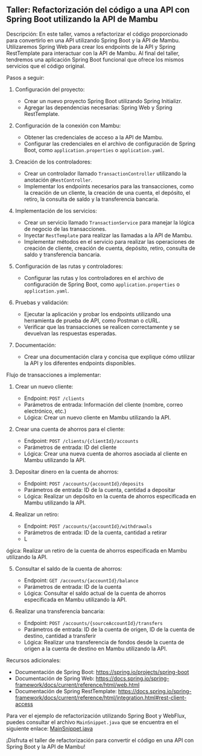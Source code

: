 ## Taller: Refactorización del código a una API con Spring Boot utilizando la API de Mambu

Descripción:
En este taller, vamos a refactorizar el código proporcionado para convertirlo en una API utilizando Spring Boot y la API de Mambu. Utilizaremos Spring Web para crear los endpoints de la API y Spring RestTemplate para interactuar con la API de Mambu. Al final del taller, tendremos una aplicación Spring Boot funcional que ofrece los mismos servicios que el código original.

Pasos a seguir:

1. Configuración del proyecto:
   - Crear un nuevo proyecto Spring Boot utilizando Spring Initializr.
   - Agregar las dependencias necesarias: Spring Web y Spring RestTemplate.

2. Configuración de la conexión con Mambu:
   - Obtener las credenciales de acceso a la API de Mambu.
   - Configurar las credenciales en el archivo de configuración de Spring Boot, como `application.properties` o `application.yaml`.

3. Creación de los controladores:
   - Crear un controlador llamado `TransactionController` utilizando la anotación `@RestController`.
   - Implementar los endpoints necesarios para las transacciones, como la creación de un cliente, la creación de una cuenta, el depósito, el retiro, la consulta de saldo y la transferencia bancaria.

4. Implementación de los servicios:
   - Crear un servicio llamado `TransactionService` para manejar la lógica de negocio de las transacciones.
   - Inyectar `RestTemplate` para realizar las llamadas a la API de Mambu.
   - Implementar métodos en el servicio para realizar las operaciones de creación de cliente, creación de cuenta, depósito, retiro, consulta de saldo y transferencia bancaria.

5. Configuración de las rutas y controladores:
   - Configurar las rutas y los controladores en el archivo de configuración de Spring Boot, como `application.properties` o `application.yaml`.

6. Pruebas y validación:
   - Ejecutar la aplicación y probar los endpoints utilizando una herramienta de prueba de API, como Postman o cURL.
   - Verificar que las transacciones se realicen correctamente y se devuelvan las respuestas esperadas.

7. Documentación:
   - Crear una documentación clara y concisa que explique cómo utilizar la API y los diferentes endpoints disponibles.

Flujo de transacciones a implementar:

1. Crear un nuevo cliente:
   - Endpoint: `POST /clients`
   - Parámetros de entrada: Información del cliente (nombre, correo electrónico, etc.)
   - Lógica: Crear un nuevo cliente en Mambu utilizando la API.

2. Crear una cuenta de ahorros para el cliente:
   - Endpoint: `POST /clients/{clientId}/accounts`
   - Parámetros de entrada: ID del cliente
   - Lógica: Crear una nueva cuenta de ahorros asociada al cliente en Mambu utilizando la API.

3. Depositar dinero en la cuenta de ahorros:
   - Endpoint: `POST /accounts/{accountId}/deposits`
   - Parámetros de entrada: ID de la cuenta, cantidad a depositar
   - Lógica: Realizar un depósito en la cuenta de ahorros especificada en Mambu utilizando la API.

4. Realizar un retiro:
   - Endpoint: `POST /accounts/{accountId}/withdrawals`
   - Parámetros de entrada: ID de la cuenta, cantidad a retirar
   - L

ógica: Realizar un retiro de la cuenta de ahorros especificada en Mambu utilizando la API.

5. Consultar el saldo de la cuenta de ahorros:
   - Endpoint: `GET /accounts/{accountId}/balance`
   - Parámetros de entrada: ID de la cuenta
   - Lógica: Consultar el saldo actual de la cuenta de ahorros especificada en Mambu utilizando la API.

6. Realizar una transferencia bancaria:
   - Endpoint: `POST /accounts/{sourceAccountId}/transfers`
   - Parámetros de entrada: ID de la cuenta de origen, ID de la cuenta de destino, cantidad a transferir
   - Lógica: Realizar una transferencia de fondos desde la cuenta de origen a la cuenta de destino en Mambu utilizando la API.

Recursos adicionales:
- Documentación de Spring Boot: https://spring.io/projects/spring-boot
- Documentación de Spring Web: https://docs.spring.io/spring-framework/docs/current/reference/html/web.html
- Documentación de Spring RestTemplate: https://docs.spring.io/spring-framework/docs/current/reference/html/integration.html#rest-client-access


Para ver el ejemplo de refactorización utilizando Spring Boot y WebFlux, puedes consultar el archivo `MainSnippet.java` que se encuentra en el siguiente enlace: [MainSnippet.java](https://github.com/sofka-practices/workshop-mambu-java/MainSnippet.java)

¡Disfruta el taller de refactorización para convertir el código en una API con Spring Boot y la API de Mambu!
